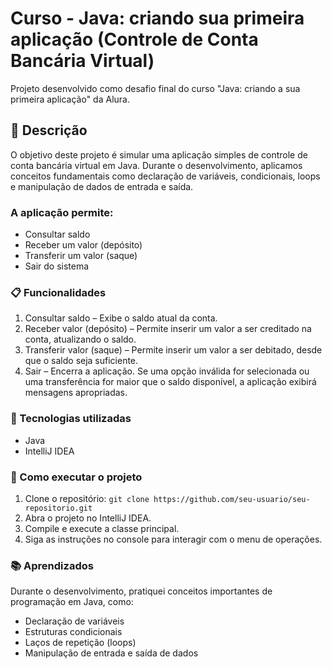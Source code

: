 # Curso - Java: criando sua primeira aplicação (Controle de Conta Bancária Virtual)

Projeto desenvolvido como desafio final do curso "Java: criando a sua primeira aplicação" da Alura.


## 📝 Descrição
O objetivo deste projeto é simular uma aplicação simples de controle de conta bancária virtual em Java. Durante o desenvolvimento, aplicamos conceitos fundamentais como declaração de variáveis, condicionais, loops e manipulação de dados de entrada e saída.

### A aplicação permite:
- Consultar saldo
- Receber um valor (depósito)
- Transferir um valor (saque)
- Sair do sistema

### 📋 Funcionalidades
1. Consultar saldo – Exibe o saldo atual da conta.
2. Receber valor (depósito) – Permite inserir um valor a ser creditado na conta, atualizando o saldo.
3. Transferir valor (saque) – Permite inserir um valor a ser debitado, desde que o saldo seja suficiente.
4. Sair – Encerra a aplicação.
Se uma opção inválida for selecionada ou uma transferência for maior que o saldo disponível, a aplicação exibirá mensagens apropriadas.

### 🔧 Tecnologias utilizadas
- Java
- IntelliJ IDEA

### 🚀 Como executar o projeto
1. Clone o repositório:
```git clone https://github.com/seu-usuario/seu-repositorio.git```
2. Abra o projeto no IntelliJ IDEA.
3. Compile e execute a classe principal.
4. Siga as instruções no console para interagir com o menu de operações.

### 📚 Aprendizados
Durante o desenvolvimento, pratiquei conceitos importantes de programação em Java, como:
- Declaração de variáveis
- Estruturas condicionais
- Laços de repetição (loops)
- Manipulação de entrada e saída de dados
